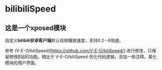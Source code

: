 # bilibiliSpeed

## 这是一个xposed模块

自定义**bilibili安卓客户端**默认视频播放速度，支持0.2--8倍速。

参考 (V-E-O/biliSpeed)[https://github.com/V-E-O/biliSpeed/] 进行修改，只保留修改B站的功能。相比于 V-E-O/biliSpeed 优化代码逻辑，添加一些注释，美化模块的用户界面。
